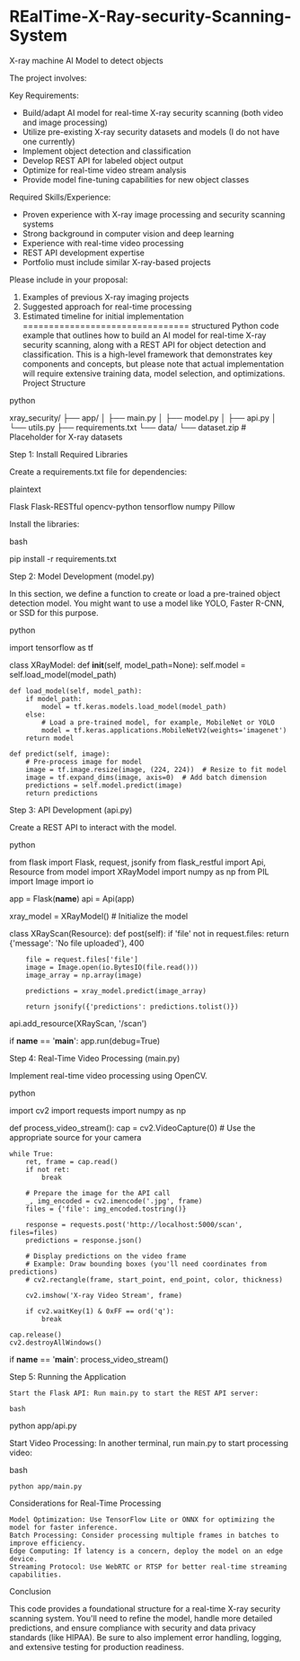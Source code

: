 # REalTime-X-Ray-security-Scanning-System
X-ray machine AI Model to detect objects 

The project involves:

Key Requirements:
- Build/adapt AI model for real-time X-ray security scanning (both video and image processing)
- Utilize pre-existing X-ray security datasets and models  (I do not have one currently)
- Implement object detection and classification
- Develop REST API for labeled object output
- Optimize for real-time video stream analysis
- Provide model fine-tuning capabilities for new object classes

Required Skills/Experience:
- Proven experience with X-ray image processing and security scanning systems
- Strong background in computer vision and deep learning
- Experience with real-time video processing
- REST API development expertise
- Portfolio must include similar X-ray-based projects

Please include in your proposal:
1. Examples of previous X-ray imaging projects
2. Suggested approach for real-time processing
3. Estimated timeline for initial implementation
================================
structured Python code example that outlines how to build an AI model for real-time X-ray security scanning, along with a REST API for object detection and classification. This is a high-level framework that demonstrates key components and concepts, but please note that actual implementation will require extensive training data, model selection, and optimizations.
Project Structure

python

xray_security/
├── app/
│   ├── main.py
│   ├── model.py
│   ├── api.py
│   └── utils.py
├── requirements.txt
└── data/
    └── dataset.zip  # Placeholder for X-ray datasets

Step 1: Install Required Libraries

Create a requirements.txt file for dependencies:

plaintext

Flask
Flask-RESTful
opencv-python
tensorflow
numpy
Pillow

Install the libraries:

bash

pip install -r requirements.txt

Step 2: Model Development (model.py)

In this section, we define a function to create or load a pre-trained object detection model. You might want to use a model like YOLO, Faster R-CNN, or SSD for this purpose.

python

import tensorflow as tf

class XRayModel:
    def __init__(self, model_path=None):
        self.model = self.load_model(model_path)

    def load_model(self, model_path):
        if model_path:
            model = tf.keras.models.load_model(model_path)
        else:
            # Load a pre-trained model, for example, MobileNet or YOLO
            model = tf.keras.applications.MobileNetV2(weights='imagenet')
        return model

    def predict(self, image):
        # Pre-process image for model
        image = tf.image.resize(image, (224, 224))  # Resize to fit model
        image = tf.expand_dims(image, axis=0)  # Add batch dimension
        predictions = self.model.predict(image)
        return predictions

Step 3: API Development (api.py)

Create a REST API to interact with the model.

python

from flask import Flask, request, jsonify
from flask_restful import Api, Resource
from model import XRayModel
import numpy as np
from PIL import Image
import io

app = Flask(__name__)
api = Api(app)

xray_model = XRayModel()  # Initialize the model

class XRayScan(Resource):
    def post(self):
        if 'file' not in request.files:
            return {'message': 'No file uploaded'}, 400
        
        file = request.files['file']
        image = Image.open(io.BytesIO(file.read()))
        image_array = np.array(image)

        predictions = xray_model.predict(image_array)

        return jsonify({'predictions': predictions.tolist()})

api.add_resource(XRayScan, '/scan')

if __name__ == '__main__':
    app.run(debug=True)

Step 4: Real-Time Video Processing (main.py)

Implement real-time video processing using OpenCV.

python

import cv2
import requests
import numpy as np

def process_video_stream():
    cap = cv2.VideoCapture(0)  # Use the appropriate source for your camera

    while True:
        ret, frame = cap.read()
        if not ret:
            break

        # Prepare the image for the API call
        _, img_encoded = cv2.imencode('.jpg', frame)
        files = {'file': img_encoded.tostring()}

        response = requests.post('http://localhost:5000/scan', files=files)
        predictions = response.json()

        # Display predictions on the video frame
        # Example: Draw bounding boxes (you'll need coordinates from predictions)
        # cv2.rectangle(frame, start_point, end_point, color, thickness)

        cv2.imshow('X-ray Video Stream', frame)

        if cv2.waitKey(1) & 0xFF == ord('q'):
            break

    cap.release()
    cv2.destroyAllWindows()

if __name__ == '__main__':
    process_video_stream()

Step 5: Running the Application

    Start the Flask API: Run main.py to start the REST API server:

    bash

python app/api.py

Start Video Processing: In another terminal, run main.py to start processing video:

bash

    python app/main.py

Considerations for Real-Time Processing

    Model Optimization: Use TensorFlow Lite or ONNX for optimizing the model for faster inference.
    Batch Processing: Consider processing multiple frames in batches to improve efficiency.
    Edge Computing: If latency is a concern, deploy the model on an edge device.
    Streaming Protocol: Use WebRTC or RTSP for better real-time streaming capabilities.

Conclusion

This code provides a foundational structure for a real-time X-ray security scanning system. You'll need to refine the model, handle more detailed predictions, and ensure compliance with security and data privacy standards (like HIPAA). Be sure to also implement error handling, logging, and extensive testing for production readiness.
